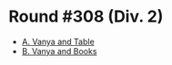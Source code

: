 # Round #308 (Div. 2)

* [A. Vanya and Table][]
* [B. Vanya and Books][]

[A. Vanya and Table]: http://codeforces.com/contest/552/problem/A
[B. Vanya and Books]: http://codeforces.com/contest/552/problem/B
